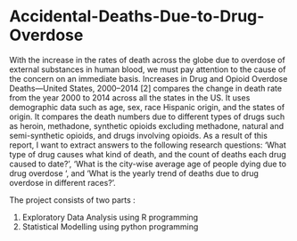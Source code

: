 # Accidental-Deaths-Due-to-Drug-Overdose
With the increase in the rates of death across the globe due to overdose of external substances in human blood, we must pay attention to the cause of the concern on an immediate basis.
Increases in Drug and Opioid Overdose Deaths—United States, 2000–2014 [2] compares the change in death rate from the year 2000 to 2014 across all the states in the US. It uses demographic data such as age, sex, race Hispanic origin, and the states of origin. It compares the death numbers due to different types of drugs such as heroin, methadone, synthetic opioids excluding methadone, natural and semi-synthetic opioids, and drugs involving opioids. 
As a result of this report, I want to extract answers to the following research questions: ‘What type of drug causes what kind of death, and the count of deaths each drug caused to date?’, ‘What is the city-wise average age of people dying due to drug overdose ‘, and ‘What is the yearly trend of deaths due to drug overdose in different races?’.

The project consists of two parts : 
1. Exploratory Data Analysis using R programming
2. Statistical Modelling using python programming
